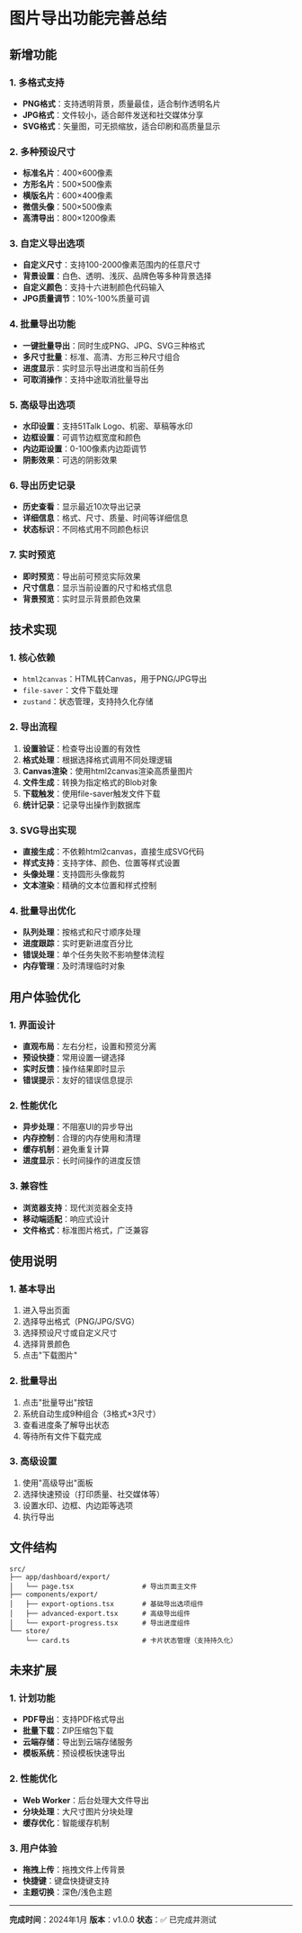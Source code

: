 # 图片导出功能完善总结

## 新增功能

### 1. 多格式支持
- **PNG格式**：支持透明背景，质量最佳，适合制作透明名片
- **JPG格式**：文件较小，适合邮件发送和社交媒体分享
- **SVG格式**：矢量图，可无损缩放，适合印刷和高质量显示

### 2. 多种预设尺寸
- **标准名片**：400×600像素
- **方形名片**：500×500像素
- **横版名片**：600×400像素
- **微信头像**：500×500像素
- **高清导出**：800×1200像素

### 3. 自定义导出选项
- **自定义尺寸**：支持100-2000像素范围内的任意尺寸
- **背景设置**：白色、透明、浅灰、品牌色等多种背景选择
- **自定义颜色**：支持十六进制颜色代码输入
- **JPG质量调节**：10%-100%质量可调

### 4. 批量导出功能
- **一键批量导出**：同时生成PNG、JPG、SVG三种格式
- **多尺寸批量**：标准、高清、方形三种尺寸组合
- **进度显示**：实时显示导出进度和当前任务
- **可取消操作**：支持中途取消批量导出

### 5. 高级导出选项
- **水印设置**：支持51Talk Logo、机密、草稿等水印
- **边框设置**：可调节边框宽度和颜色
- **内边距设置**：0-100像素内边距调节
- **阴影效果**：可选的阴影效果

### 6. 导出历史记录
- **历史查看**：显示最近10次导出记录
- **详细信息**：格式、尺寸、质量、时间等详细信息
- **状态标识**：不同格式用不同颜色标识

### 7. 实时预览
- **即时预览**：导出前可预览实际效果
- **尺寸信息**：显示当前设置的尺寸和格式信息
- **背景预览**：实时显示背景颜色效果

## 技术实现

### 1. 核心依赖
- `html2canvas`：HTML转Canvas，用于PNG/JPG导出
- `file-saver`：文件下载处理
- `zustand`：状态管理，支持持久化存储

### 2. 导出流程
1. **设置验证**：检查导出设置的有效性
2. **格式处理**：根据选择格式调用不同处理逻辑
3. **Canvas渲染**：使用html2canvas渲染高质量图片
4. **文件生成**：转换为指定格式的Blob对象
5. **下载触发**：使用file-saver触发文件下载
6. **统计记录**：记录导出操作到数据库

### 3. SVG导出实现
- **直接生成**：不依赖html2canvas，直接生成SVG代码
- **样式支持**：支持字体、颜色、位置等样式设置
- **头像处理**：支持圆形头像裁剪
- **文本渲染**：精确的文本位置和样式控制

### 4. 批量导出优化
- **队列处理**：按格式和尺寸顺序处理
- **进度跟踪**：实时更新进度百分比
- **错误处理**：单个任务失败不影响整体流程
- **内存管理**：及时清理临时对象

## 用户体验优化

### 1. 界面设计
- **直观布局**：左右分栏，设置和预览分离
- **预设快捷**：常用设置一键选择
- **实时反馈**：操作结果即时显示
- **错误提示**：友好的错误信息提示

### 2. 性能优化
- **异步处理**：不阻塞UI的异步导出
- **内存控制**：合理的内存使用和清理
- **缓存机制**：避免重复计算
- **进度显示**：长时间操作的进度反馈

### 3. 兼容性
- **浏览器支持**：现代浏览器全支持
- **移动端适配**：响应式设计
- **文件格式**：标准图片格式，广泛兼容

## 使用说明

### 1. 基本导出
1. 进入导出页面
2. 选择导出格式（PNG/JPG/SVG）
3. 选择预设尺寸或自定义尺寸
4. 选择背景颜色
5. 点击"下载图片"

### 2. 批量导出
1. 点击"批量导出"按钮
2. 系统自动生成9种组合（3格式×3尺寸）
3. 查看进度条了解导出状态
4. 等待所有文件下载完成

### 3. 高级设置
1. 使用"高级导出"面板
2. 选择快速预设（打印质量、社交媒体等）
3. 设置水印、边框、内边距等选项
4. 执行导出

## 文件结构

```
src/
├── app/dashboard/export/
│   └── page.tsx                 # 导出页面主文件
├── components/export/
│   ├── export-options.tsx       # 基础导出选项组件
│   ├── advanced-export.tsx      # 高级导出组件
│   └── export-progress.tsx      # 导出进度组件
└── store/
    └── card.ts                  # 卡片状态管理（支持持久化）
```

## 未来扩展

### 1. 计划功能
- **PDF导出**：支持PDF格式导出
- **批量下载**：ZIP压缩包下载
- **云端存储**：导出到云端存储服务
- **模板系统**：预设模板快速导出

### 2. 性能优化
- **Web Worker**：后台处理大文件导出
- **分块处理**：大尺寸图片分块处理
- **缓存优化**：智能缓存机制

### 3. 用户体验
- **拖拽上传**：拖拽文件上传背景
- **快捷键**：键盘快捷键支持
- **主题切换**：深色/浅色主题

---

**完成时间**：2024年1月
**版本**：v1.0.0
**状态**：✅ 已完成并测试



